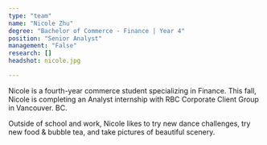 ```yaml
---
type: "team"
name: "Nicole Zhu"
degree: "Bachelor of Commerce - Finance | Year 4"
position: "Senior Analyst"
management: "False"
research: []
headshot: nicole.jpg

---
```


Nicole is a fourth-year commerce student specializing in Finance. This fall, Nicole is completing an Analyst internship with RBC Corporate Client Group in Vancouver. BC.

Outside of school and work, Nicole likes to try new dance challenges, try new food & bubble tea, and take pictures of beautiful scenery.